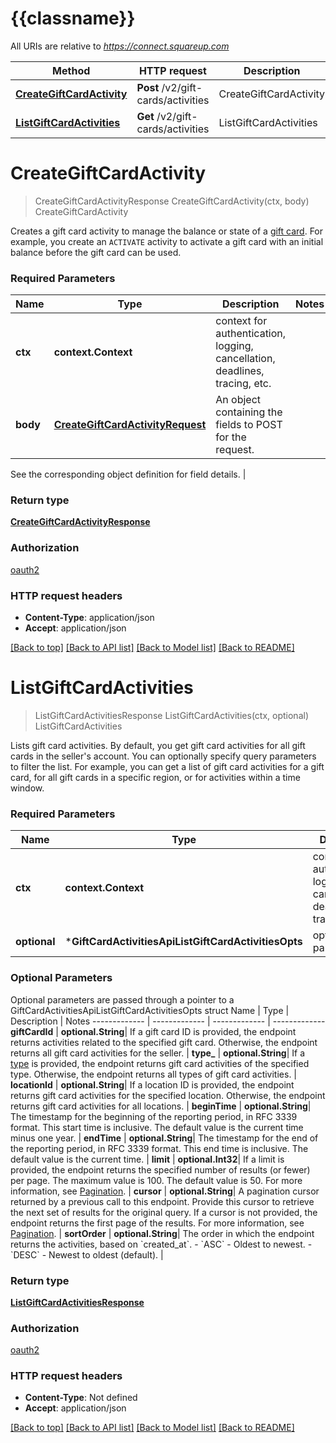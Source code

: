 # {{classname}}

All URIs are relative to *https://connect.squareup.com*

 Method                                                                        | HTTP request                       | Description            
-------------------------------------------------------------------------------|------------------------------------|------------------------
 [**CreateGiftCardActivity**](GiftCardActivitiesApi.md#CreateGiftCardActivity) | **Post** /v2/gift-cards/activities | CreateGiftCardActivity 
 [**ListGiftCardActivities**](GiftCardActivitiesApi.md#ListGiftCardActivities) | **Get** /v2/gift-cards/activities  | ListGiftCardActivities 

# **CreateGiftCardActivity**

> CreateGiftCardActivityResponse CreateGiftCardActivity(ctx, body)
> CreateGiftCardActivity

Creates a gift card activity to manage the balance or state of a [gift card](entity:GiftCard). For example, you create
an `ACTIVATE` activity to activate a gift card with an initial balance before the gift card can be used.

### Required Parameters

 Name     | Type                                                                  | Description                                                                 | Notes 
----------|-----------------------------------------------------------------------|-----------------------------------------------------------------------------|-------
 **ctx**  | **context.Context**                                                   | context for authentication, logging, cancellation, deadlines, tracing, etc. 
 **body** | [**CreateGiftCardActivityRequest**](CreateGiftCardActivityRequest.md) | An object containing the fields to POST for the request.                    

See the corresponding object definition for field details. |

### Return type

[**CreateGiftCardActivityResponse**](CreateGiftCardActivityResponse.md)

### Authorization

[oauth2](../README.md#oauth2)

### HTTP request headers

- **Content-Type**: application/json
- **Accept**: application/json

[[Back to top]](#) [[Back to API list]](../README.md#documentation-for-api-endpoints) [[Back to Model list]](../README.md#documentation-for-models) [[Back to README]](../README.md)

# **ListGiftCardActivities**

> ListGiftCardActivitiesResponse ListGiftCardActivities(ctx, optional)
> ListGiftCardActivities

Lists gift card activities. By default, you get gift card activities for all gift cards in the seller's account. You can
optionally specify query parameters to filter the list. For example, you can get a list of gift card activities for a
gift card, for all gift cards in a specific region, or for activities within a time window.

### Required Parameters

 Name         | Type                                                 | Description                                                                 | Notes                
--------------|------------------------------------------------------|-----------------------------------------------------------------------------|----------------------
 **ctx**      | **context.Context**                                  | context for authentication, logging, cancellation, deadlines, tracing, etc. 
 **optional** | ***GiftCardActivitiesApiListGiftCardActivitiesOpts** | optional parameters                                                         | nil if no parameters 

### Optional Parameters

Optional parameters are passed through a pointer to a GiftCardActivitiesApiListGiftCardActivitiesOpts struct
Name | Type | Description | Notes
------------- | ------------- | ------------- | -------------
**giftCardId** | **optional.String**| If a gift card ID is provided, the endpoint returns activities related to the
specified gift card. Otherwise, the endpoint returns all gift card activities for the seller. |
**type_** | **optional.String**| If a [type](entity:GiftCardActivityType) is provided, the endpoint returns gift card
activities of the specified type. Otherwise, the endpoint returns all types of gift card activities. |
**locationId** | **optional.String**| If a location ID is provided, the endpoint returns gift card activities for the
specified location. Otherwise, the endpoint returns gift card activities for all locations. |
**beginTime** | **optional.String**| The timestamp for the beginning of the reporting period, in RFC 3339 format. This
start time is inclusive. The default value is the current time minus one year. |
**endTime** | **optional.String**| The timestamp for the end of the reporting period, in RFC 3339 format. This end time
is inclusive. The default value is the current time. |
**limit** | **optional.Int32**| If a limit is provided, the endpoint returns the specified number of results (or fewer)
per page. The maximum value is 100. The default value is 50. For more information,
see [Pagination](https://developer.squareup.com/docs/working-with-apis/pagination). |
**cursor** | **optional.String**| A pagination cursor returned by a previous call to this endpoint. Provide this cursor
to retrieve the next set of results for the original query. If a cursor is not provided, the endpoint returns the first
page of the results. For more information,
see [Pagination](https://developer.squareup.com/docs/working-with-apis/pagination). |
**sortOrder** | **optional.String**| The order in which the endpoint returns the activities, based on
&#x60;created_at&#x60;. - &#x60;ASC&#x60; - Oldest to newest. - &#x60;DESC&#x60; - Newest to oldest (default). |

### Return type

[**ListGiftCardActivitiesResponse**](ListGiftCardActivitiesResponse.md)

### Authorization

[oauth2](../README.md#oauth2)

### HTTP request headers

- **Content-Type**: Not defined
- **Accept**: application/json

[[Back to top]](#) [[Back to API list]](../README.md#documentation-for-api-endpoints) [[Back to Model list]](../README.md#documentation-for-models) [[Back to README]](../README.md)

